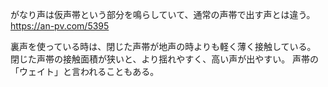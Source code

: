 がなり声は仮声帯という部分を鳴らしていて、通常の声帯で出す声とは違う。
https://an-pv.com/5395

裏声を使っている時は、閉じた声帯が地声の時よりも軽く薄く接触している。
閉じた声帯の接触面積が狭いと、より揺れやすく、高い声が出やすい。
声帯の「ウェイト」と言われることもある。



